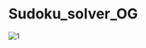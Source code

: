 # Sudoku_solver_OG 

![1](https://github.com/PRIYANSHDUBEY/Sudoku_solver_OG/assets/87897527/f9e1c57a-837f-45ff-98f8-1d29239e5cec)
